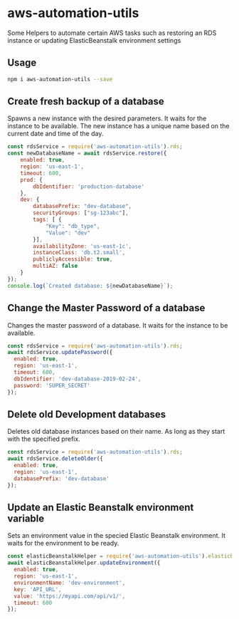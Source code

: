 # aws-automation-utils  
Some Helpers to automate certain AWS tasks such as restoring an RDS instance or updating ElasticBeanstalk environment settings

## Usage  

```bash
npm i aws-automation-utils --save
```

## Create fresh backup of a database  

Spawns a new instance with the desired parameters. It waits for the instance to be available. The new instance has a unique name based on the current date and time of the day.  

```js
const rdsService = require('aws-automation-utils').rds;
const newDatabaseName = await rdsService.restore({
    enabled: true,
    region: 'us-east-1',
    timeout: 600,
    prod: {
        dbIdentifier: 'production-database'
    },
    dev: {
        databasePrefix: "dev-database",
        securityGroups: ["sg-123abc"],
        tags: [ {
            "Key": "db_type",
            "Value": "dev"
        }],
        availabilityZone: 'us-east-1c',
        instanceClass: 'db.t2.small',
        publiclyAccessible: true,
        multiAZ: false
    }
});
console.log(`Created database: ${newDatabaseName}`);
```

## Change the Master Password of a database  

Changes the master password of a database. It waits for the instance to be available.  

```js
const rdsService = require('aws-automation-utils').rds;
await rdsService.updatePassword({
  enabled: true,
  region: 'us-east-1',
  timeout: 600,
  dbIdentifier: 'dev-database-2019-02-24',
  password: 'SUPER_SECRET'
});
```

## Delete old Development databases  

Deletes old database instances based on their name. As long as they start with the specified prefix.  

```js
const rdsService = require('aws-automation-utils').rds;
await rdsService.deleteOlder({
  enabled: true,
  region: 'us-east-1',
  databasePrefix: 'dev-database'
});
```

## Update an Elastic Beanstalk environment variable  

Sets an environment value in the specied Elastic Beanstalk environment. It waits for the environment to be ready.  

```js
const elasticBeanstalkHelper = require('aws-automation-utils').elasticBeanstalk;
await elasticBeanstalkHelper.updateEnvironment({
  enabled: true,
  region: 'us-east-1',
  environmentName: 'dev-environment',
  key: 'API_URL',
  value: 'https://myapi.com/api/v1/',
  timeout: 600
});
```
